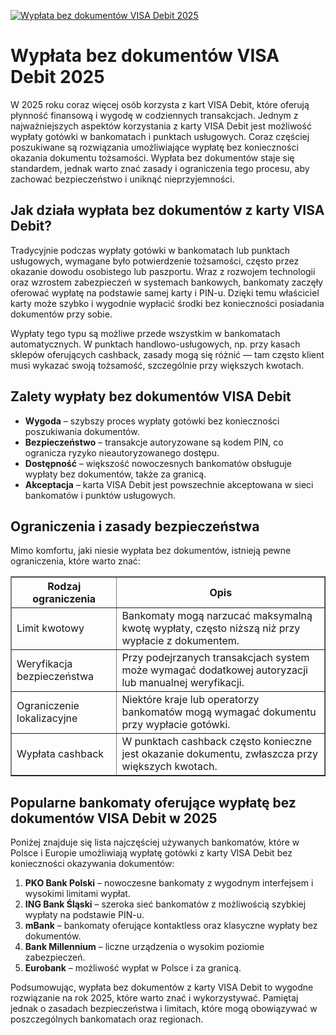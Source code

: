 [![Wypłata bez dokumentów VISA Debit 2025](https://123-caf.pages.dev/gitsignup.png)](https://vrmoo.ru/Bt82HjjY)

<h1>Wypłata bez dokumentów VISA Debit 2025</h1> <p>W 2025 roku coraz więcej osób korzysta z kart VISA Debit, które oferują płynność finansową i wygodę w codziennych transakcjach. Jednym z najważniejszych aspektów korzystania z karty VISA Debit jest możliwość wypłaty gotówki w bankomatach i punktach usługowych. Coraz częściej poszukiwane są rozwiązania umożliwiające wypłatę bez konieczności okazania dokumentu tożsamości. Wypłata bez dokumentów staje się standardem, jednak warto znać zasady i ograniczenia tego procesu, aby zachować bezpieczeństwo i uniknąć nieprzyjemności.</p>  <h2>Jak działa wypłata bez dokumentów z karty VISA Debit?</h2> <p>Tradycyjnie podczas wypłaty gotówki w bankomatach lub punktach usługowych, wymagane było potwierdzenie tożsamości, często przez okazanie dowodu osobistego lub paszportu. Wraz z rozwojem technologii oraz wzrostem zabezpieczeń w systemach bankowych, bankomaty zaczęły oferować wypłatę na podstawie samej karty i PIN-u. Dzięki temu właściciel karty może szybko i wygodnie wypłacić środki bez konieczności posiadania dokumentów przy sobie.</p>  <p>Wypłaty tego typu są możliwe przede wszystkim w bankomatach automatycznych. W punktach handlowo-usługowych, np. przy kasach sklepów oferujących cashback, zasady mogą się różnić — tam często klient musi wykazać swoją tożsamość, szczególnie przy większych kwotach.</p>  <h2>Zalety wypłaty bez dokumentów VISA Debit</h2> <ul>   <li><strong>Wygoda</strong> – szybszy proces wypłaty gotówki bez konieczności poszukiwania dokumentów.</li>   <li><strong>Bezpieczeństwo</strong> – transakcje autoryzowane są kodem PIN, co ogranicza ryzyko nieautoryzowanego dostępu.</li>   <li><strong>Dostępność</strong> – większość nowoczesnych bankomatów obsługuje wypłaty bez dokumentów, także za granicą.</li>   <li><strong>Akceptacja</strong> – karta VISA Debit jest powszechnie akceptowana w sieci bankomatów i punktów usługowych.</li> </ul>  <h2>Ograniczenia i zasady bezpieczeństwa</h2> <p>Mimo komfortu, jaki niesie wypłata bez dokumentów, istnieją pewne ograniczenia, które warto znać:</p> <table border="1" cellpadding="6" cellspacing="0">   <thead>     <tr>       <th>Rodzaj ograniczenia</th>       <th>Opis</th>     </tr>   </thead>   <tbody>     <tr>       <td>Limit kwotowy</td>       <td>Bankomaty mogą narzucać maksymalną kwotę wypłaty, często niższą niż przy wypłacie z dokumentem.</td>     </tr>     <tr>       <td>Weryfikacja bezpieczeństwa</td>       <td>Przy podejrzanych transakcjach system może wymagać dodatkowej autoryzacji lub manualnej weryfikacji.</td>     </tr>     <tr>       <td>Ograniczenie lokalizacyjne</td>       <td>Niektóre kraje lub operatorzy bankomatów mogą wymagać dokumentu przy wypłacie gotówki.</td>     </tr>     <tr>       <td>Wypłata cashback</td>       <td>W punktach cashback często konieczne jest okazanie dokumentu, zwłaszcza przy większych kwotach.</td>     </tr>   </tbody> </table>  <h2>Popularne bankomaty oferujące wypłatę bez dokumentów VISA Debit w 2025</h2> <p>Poniżej znajduje się lista najczęściej używanych bankomatów, które w Polsce i Europie umożliwiają wypłatę gotówki z karty VISA Debit bez konieczności okazywania dokumentów:</p> <ol>   <li><strong>PKO Bank Polski</strong> – nowoczesne bankomaty z wygodnym interfejsem i wysokimi limitami wypłat.</li>   <li><strong>ING Bank Śląski</strong> – szeroka sieć bankomatów z możliwością szybkiej wypłaty na podstawie PIN-u.</li>   <li><strong>mBank</strong> – bankomaty oferujące kontaktless oraz klasyczne wypłaty bez dokumentów.</li>   <li><strong>Bank Millennium</strong> – liczne urządzenia o wysokim poziomie zabezpieczeń.</li>   <li><strong>Eurobank</strong> – możliwość wypłat w Polsce i za granicą.</li> </ol>  <p>Podsumowując, wypłata bez dokumentów z karty VISA Debit to wygodne rozwiązanie na rok 2025, które warto znać i wykorzystywać. Pamiętaj jednak o zasadach bezpieczeństwa i limitach, które mogą obowiązywać w poszczególnych bankomatach oraz regionach.</p>
